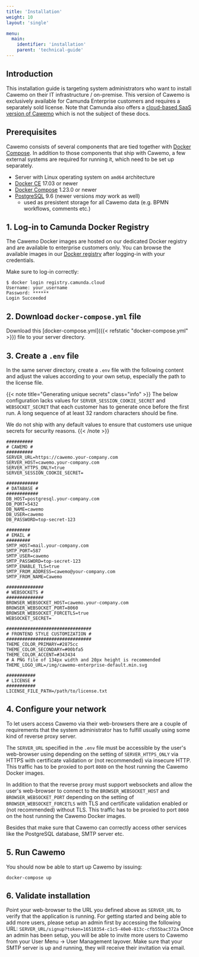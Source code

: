 ```yaml
---
title: 'Installation'
weight: 10
layout: 'single'

menu:
  main:
    identifier: 'installation'
    parent: 'technical-guide'
---
```


## Introduction

This installation guide is targeting system administrators who want to install Cawemo on their IT infrastructure / on-premise. This version of Cawemo is exclusively available for Camunda Enterprise customers and requires a separately sold license. Note that Camunda also offers a [cloud-based SaaS version of Cawemo](https://cawemo.com/) which is not the subject of these docs.

## Prerequisites

Cawemo consists of several components that are tied together with [Docker Compose](https://docs.docker.com/compose/). In addition to those components that ship with Cawemo, a few external systems are required for running it, which need to be set up separately.

- Server with Linux operating system on `amd64` architecture
- [Docker CE](https://docs.docker.com/install/) 17.03 or newer
- [Docker Compose](https://docs.docker.com/compose/) 1.23.0 or newer
- [PostgreSQL](https://www.postgresql.org/) 9.6 (newer versions _may_ work as well)
  - used as presistent storage for all Cawemo data (e.g. BPMN workflows, comments etc.)

## 1. Log-in to Camunda Docker Registry

The Cawemo Docker images are hosted on our dedicated Docker registry and are available to enterprise customers only. You can browse the available images in our [Docker registry](https://repository.camunda.cloud/#browse/search/docker) after logging-in with your credentials.

Make sure to log-in correctly:

```
$ docker login registry.camunda.cloud
Username: your_username
Password: ******
Login Succeeded
```

## 2. Download `docker-compose.yml` file

Download this [docker-compose.yml]({{< refstatic "docker-compose.yml" >}}) file to your server directory.

## 3. Create a `.env` file

In the same server directory, create a `.env` file with the following content and adjust the values according to your own setup, especially the path to the license file.

{{< note title="Generating unique secrets" class="info" >}}
The below configuration lacks values for `SERVER_SESSION_COOKIE_SECRET` and `WEBSOCKET_SECRET` that each customer has to generate once before the first run. A long sequence of at least 32 random characters should be fine.

We do not ship with any default values to ensure that customers use unique secrets for security reasons.
{{< /note >}}

```
##########
# CAWEMO #
##########
SERVER_URL=https://cawemo.your-company.com
SERVER_HOST=cawemo.your-company.com
SERVER_HTTPS_ONLY=true
SERVER_SESSION_COOKIE_SECRET=

############
# DATABASE #
############
DB_HOST=postgresql.your-company.com
DB_PORT=5432
DB_NAME=cawemo
DB_USER=cawemo
DB_PASSWORD=top-secret-123

#########
# EMAIL #
#########
SMTP_HOST=mail.your-company.com
SMTP_PORT=587
SMTP_USER=cawemo
SMTP_PASSWORD=top-secret-123
SMTP_ENABLE_TLS=true
SMTP_FROM_ADDRESS=cawemo@your-company.com
SMTP_FROM_NAME=Cawemo

##############
# WEBSOCKETS #
##############
BROWSER_WEBSOCKET_HOST=cawemo.your-company.com
BROWSER_WEBSOCKET_PORT=8060
BROWSER_WEBSOCKET_FORCETLS=true
WEBSOCKET_SECRET=

################################
# FRONTEND STYLE CUSTOMIZATION #
################################
THEME_COLOR_PRIMARY=#2875cc
THEME_COLOR_SECONDARY=#00bfa5
THEME_COLOR_ACCENT=#343434
# A PNG file of 134px width and 20px height is recommended
THEME_LOGO_URL=/img/cawemo-enterprise-default.min.svg

###########
# LICENSE #
###########
LICENSE_FILE_PATH=/path/to/license.txt
```

## 4. Configure your network

To let users access Cawemo via their web-browsers there are a couple of requirements that the system administrator has to fulfill usually using some kind of reverse proxy server.

The `SERVER_URL` specified in the `.env` file must be accessible by the user's web-browser using depending on the setting of `SERVER_HTTPS_ONLY` via HTTPS with certificate validation or (not recommended) via insecure HTTP. This traffic has to be proxied to port `8080` on the host running the Cawemo Docker images.

In addition to that the reverse proxy must support websockets and allow the user's web-browser to connect to the `BROWSER_WEBSOCKET_HOST` and `BROWSER_WEBSOCKET_PORT` depending on the setting of `BROWSER_WEBSOCKET_FORCETLS` with TLS and certificate validation enabled or (not recommended) without TLS. This traffic has to be proxied to port `8060` on the host running the Cawemo Docker images.

Besides that make sure that Cawemo can correctly access other services like the PostgreSQL database, SMTP server etc.

## 5. Run Cawemo

You should now be able to start up Cawemo by issuing:

```
docker-compose up
```

## 6. Validate installation

Point your web-browser to the URL you defined above as `SERVER_URL` to verify that the application is running.
For getting started and being able to add more users, please setup an admin first by accessing the following URL: `SERVER_URL/signup?token=16510354-c1c5-40e0-813c-cfb55bac372a`
Once an admin has been setup, you will be able to invite more users to Cawemo from your User Menu -> User Management layover. Make sure that your SMTP server is up and running, they will receive their invitation via email.
